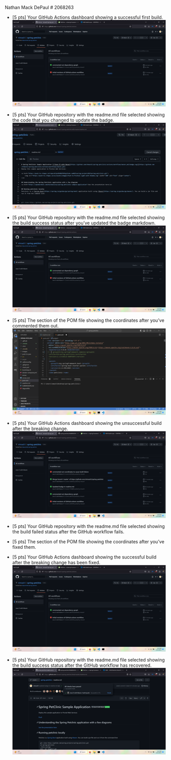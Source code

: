 Nathan Mack DePaul # 2068263
 
- [5 pts] Your GitHub Actions dashboard showing a successful first build.
![Screen Capture #1](images/successful%20first%20build.png)

- [5 pts] Your GitHub repository with the readme.md file selected showing the code that you
changed to update the badge.
![Screen Capture #2](images/Badge%20code%20in%20readme.md.png)

- [5 pts] Your GitHub repository with the readme.md file selected showing the build success
status after you’ve updated the badge markdown.
![Screen Capture #3](images/successful%20first%20build.png)

- [5 pts] The section of the POM file showing the coordinates after you’ve commented them
out.
![Screen Capture #4](images/commented%20out%20coordinates.png)

- [5 pts] Your GitHub Actions dashboard showing the unsuccessful build after the breaking
change.
![Screen Capture #5](images/Broken%20Build.png)

- [5 pts] Your GitHub repository with the readme.md file selected showing the build failed
status after the GitHub workflow fails.

- [5 pts] The section of the POM file showing the coordinates after you’ve fixed them.

- [5 pts] Your GitHub Actions dashboard showing the successful build after the breaking
change has been fixed.
![Screen Capture #8](images/successful%20first%20build.png)

- [5 pts] Your GitHub repository with the readme.md file selected showing the build success
status after the GitHub workflow has recovered.
![Screen Capture #9](images/Sucess%20shown%20in%20readme.png)

